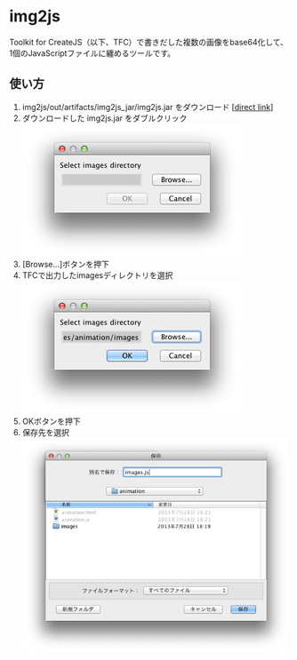 # img2js
Toolkit for CreateJS（以下、TFC）で書きだした複数の画像をbase64化して、1個のJavaScriptファイルに纏めるツールです。

## 使い方
1. img2js/out/artifacts/img2js_jar/img2js.jar をダウンロード [[direct link](https://github.com/beryu/img2js/blob/master/out/artifacts/img2js_jar/img2js.jar?raw=true)]
2. ダウンロードした img2js.jar をダブルクリック  
![スクリーンショット1](./images/ss1.png)
3. [Browse...]ボタンを押下
4. TFCで出力したimagesディレクトリを選択  
![スクリーンショット2](./images/ss2.png)
5. OKボタンを押下
6. 保存先を選択  
![スクリーンショット3](./images/ss3.png)
